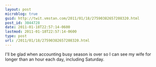 ```yaml
---
layout: post
microblog: true
guid: http://twit.vmstan.com/2011/01/18/27590382657208320.html
post_id: 3044728
date: 2011-01-18T22:57:14-0600
lastmod: 2011-01-18T22:57:14-0600
type: post
url: /2011/01/18/27590382657208320.html
---
```

I'll be glad when accounting busy season is over so I can see my wife for longer than an hour each day, including Saturday.
